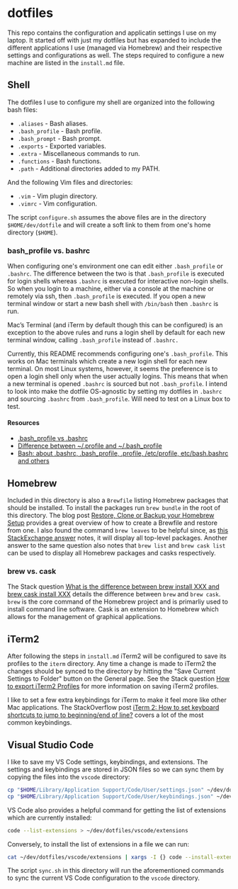 # dotfiles

This repo contains the configuration and applicatin settings I use on my laptop. It started off
with just my dotfiles but has expanded to include the different applications I use (managed via
Homebrew) and their respective settings and configurations as well. The steps required to configure
a new machine are listed in the `install.md` file.

## Shell

The dotfiles I use to configure my shell are organized into the following bash files:

* `.aliases` - Bash aliases.
* `.bash_profile` - Bash profile.
* `.bash_prompt` - Bash prompt.
* `.exports` - Exported variables.
* `.extra` - Miscellaneous commands to run.
* `.functions` - Bash functions.
* `.path` - Additional directories added to my PATH.

And the following Vim files and directories:

* `.vim` - Vim plugin directory.
* `.vimrc` - Vim configuration.

The script `configure.sh` assumes the above files are in the directory `$HOME/dev/dotfile`
and will create a soft link to them from one's home directory (`$HOME`).

### bash_profile vs. bashrc

When configuring one's environment one can edit either `.bash_profile` or `.bashrc`.
The difference between the two is that `.bash_profile` is executed for login shells
whereas `.bashrc` is executed for interactive non-login shells. So when you login
to a machine, either via a console at the machine or remotely via ssh, then
`.bash_profile` is executed. If you open a new terminal window or start a new bash
shell with `/bin/bash` then `.bashrc` is run.

Mac’s Terminal (and iTerm by default though this can be configured) is an exception
to the above rules and runs a login shell by default for each new terminal window,
calling `.bash_profile` instead of `.bashrc.`

Currently, this README recommends configuring one's `.bash_profile`. This works on Mac
terminals which create a new login shell for each new terminal. On most Linux systems,
however, it seems the preference is to open a login shell only when the user actually
logins. This means that when a new terminal is opened `.bashrc` is sourced but not
`.bash_profile`. I intend to look into make the dotfile OS-agnostic by setting my dotfiles
in `.bashrc` and sourcing `.bashrc` from `.bash_profile`. Will need to test on a Linux box
to test.

#### Resources

* [.bash_profile vs .bashrc]
* [Difference between ~/.profile and ~/.bash_profile]
* [Bash: about .bashrc, .bash_profile, .profile, /etc/profile, etc/bash.bashrc and others]

## Homebrew

Included in this directory is also a `Brewfile` listing Homebrew packages that should be
installed. To install the packages run `brew bundle` in the root of this directory. The blog
post [Restore, Clone or Backup your Homebrew Setup] provides a great overview of how to create
a Brewfile and restore from one. I also found the command `brew leaves` to be helpful since,
as [this StackExchange answer] notes, it will display all top-level packages. Another answer
to the same question also notes that `brew list` and `brew cask list` can be used to display
all Homebrew packages and casks respectively.

### brew vs. cask

The Stack question [What is the difference between brew install XXX and brew cask install XXX]
details the difference between `brew` and `brew cask`. `brew` is the core command of the Homebrew
project and is primarliy used to install command line software. Cask is an extension to Homebrew
which allows for the management of graphical applications.

## iTerm2

After following the steps in `install.md` iTerm2 will be configured to save its profiles to
the `iterm` directory. Any time a change is made to iTerm2 the changes should be synced to
the directory by hitting the "Save Current Settings to Folder" button on the General page.
See the Stack question [How to export iTerm2 Profiles] for more information on saving iTerm2
profiles.

I like to set a few extra keybindings for iTerm to make it feel more like other Mac applications.
The StackOverflow post [iTerm 2: How to set keyboard shortcuts to jump to beginning/end of line?]
covers a lot of the most common keybindings.

## Visual Studio Code

I like to save my VS Code settings, keybindings, and extensions. The settings and keybindings
are stored in JSON files so we can sync them by copying the files into the `vscode` directory:

```bash
cp "$HOME/Library/Application Support/Code/User/settings.json" ~/dev/dotfiles/vscode
cp "$HOME/Library/Application Support/Code/User/keybindings.json" ~/dev/dotfiles/vscode
```

VS Code also provides a helpful command for getting the list of extensions which are currently
installed:

```bash
code --list-extensions > ~/dev/dotfiles/vscode/extensions
```

Conversely, to install the list of extensions in a file we can run:

```bash
cat ~/dev/dotfiles/vscode/extensions | xargs -I {} code --install-extension {}
```

The script `sync.sh` in this directory will run the aforementioned commands to sync the current
VS Code configuration to the `vscode` directory.

[.bash_profile vs .bashrc]: http://www.joshstaiger.org/archives/2005/07/bash_profile_vs.html
[Difference between ~/.profile and ~/.bash_profile]:
https://unix.stackexchange.com/questions/45684/difference-between-profile-and-bash-profile
[Bash: about .bashrc, .bash_profile, .profile, /etc/profile, etc/bash.bashrc and others]:
http://stefaanlippens.net/bashrc_and_others/
[Restore, Clone or Backup your Homebrew Setup]: https://tomlankhorst.nl/brew-bundle-restore-backup/
[this StackExchange answer]:
https://apple.stackexchange.com/questions/101090/list-of-all-packages-installed-using-homebrew
[What is the difference between brew install XXX and brew cask install XXX]:
https://stackoverflow.com/questions/46403937/what-is-the-difference-between-brew-install-xxx-and-brew-cask-install-xxx
[How to export iTerm2 Profiles]:
https://stackoverflow.com/questions/22943676/how-to-export-iterm2-profiles
[iTerm 2: How to set keyboard shortcuts to jump to beginning/end of line?]:
https://stackoverflow.com/questions/6205157/iterm-2-how-to-set-keyboard-shortcuts-to-jump-to-beginning-end-of-line
